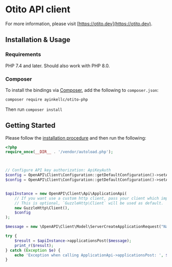# Otito API client

For more information, please visit [https://otito.dev](https://otito.dev).

## Installation & Usage

### Requirements

PHP 7.4 and later.
Should also work with PHP 8.0.

### Composer

To install the bindings via [Composer](https://getcomposer.org/), add the following to `composer.json`:

```bash
composer require ayinkellc/otito-php
```

Then run `composer install`


## Getting Started

Please follow the [installation procedure](#installation--usage) and then run the following:

```php
<?php
require_once(__DIR__ . '/vendor/autoload.php');



// Configure API key authorization: ApiKeyAuth
$config = OpenAPI\Client\Configuration::getDefaultConfiguration()->setApiKey('Authorization','sk_YOUR_API_KEY');
$config = OpenAPI\Client\Configuration::getDefaultConfiguration()->setApiKeyPrefix('Authorization', 'Bearer');


$apiInstance = new OpenAPI\Client\Api\ApplicationApi(
    // If you want use a custom http client, pass your client which implements `GuzzleHttp\ClientInterface`.
    // This is optional, `GuzzleHttp\Client` will be used as default.
    new GuzzleHttp\Client(),
    $config
);

$message = new \OpenAPI\Client\Model\ServerCreateApplicationRequest("Name of Application");

try {
    $result = $apiInstance->applicationsPost($message);
    print_r($result);
} catch (Exception $e) {
    echo 'Exception when calling ApplicationApi->applicationsPost: ', $e->getMessage(), PHP_EOL;
}

```
